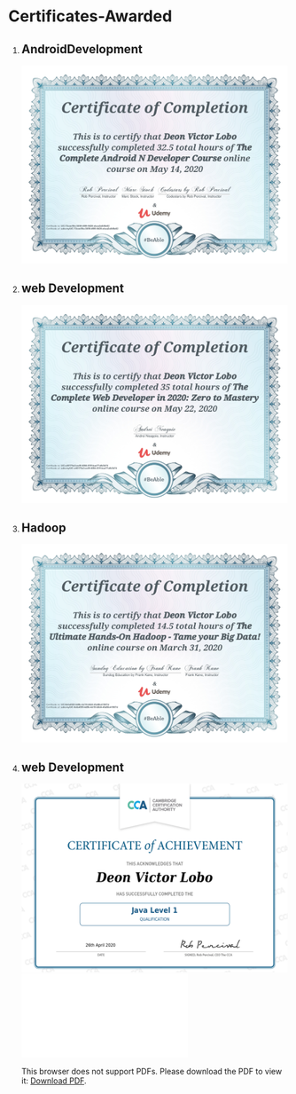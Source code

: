 # Certificates-Awarded
<ol>

  <li><h2>AndroidDevelopment</h2></li>
  <img src ="AndroidDevelopment.jpg" width="500">
  
  <li><h2>web Development</h2></li>
  <img src ="WebDevelopment.jpg" width="500">
  
  <li><h2>Hadoop</h2></li>
  <img src ="Hadoop.jpg" width="500">
  
  <li><h2>web Development</h2></li>
  <img src ="CCA-Certificate-Java Level 1.pdf" width="500">
  
  <object data="CCA-Certificate-Java Level 1.pdf" type="application/pdf" width="700px" height="700px">
    <embed src="CCA-Certificate-Java Level 1.pdf">
        <p>This browser does not support PDFs. Please download the PDF to view it: <a href="http://yoursite.com/the.pdf">Download PDF</a>.</p>
    </embed>
  </object>
</ol>
